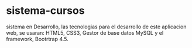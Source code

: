 # sistema-cursos
sistema en Desarrollo, las tecnologias para el desarrollo de este aplicacion web, se usaran: HTML5, CSS3, Gestor de base datos MySQL y el framework, Bootrtrap 4.5.
